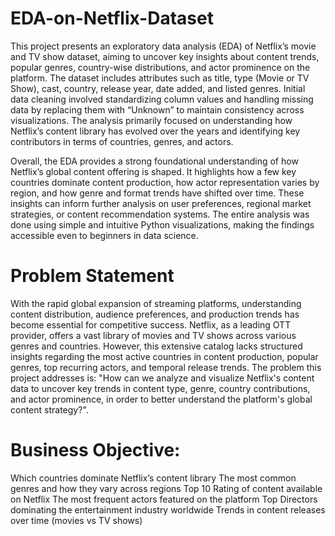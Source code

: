 # EDA-on-Netflix-Dataset

This project presents an exploratory data analysis (EDA) of Netflix’s movie and TV show dataset, aiming to uncover key insights about content trends, popular genres, country-wise distributions, and actor prominence on the platform. The dataset includes attributes such as title, type (Movie or TV Show), cast, country, release year, date added, and listed genres. Initial data cleaning involved standardizing column values and handling missing data by replacing them with “Unknown” to maintain consistency across visualizations. The analysis primarily focused on understanding how Netflix’s content library has evolved over the years and identifying key contributors in terms of countries, genres, and actors.

Overall, the EDA provides a strong foundational understanding of how Netflix’s global content offering is shaped. It highlights how a few key countries dominate content production, how actor representation varies by region, and how genre and format trends have shifted over time. These insights can inform further analysis on user preferences, regional market strategies, or content recommendation systems. The entire analysis was done using simple and intuitive Python visualizations, making the findings accessible even to beginners in data science.


# Problem Statement
With the rapid global expansion of streaming platforms, understanding content distribution, audience preferences, and production trends has become essential for competitive success. Netflix, as a leading OTT provider, offers a vast library of movies and TV shows across various genres and countries. However, this extensive catalog lacks structured insights regarding the most active countries in content production, popular genres, top recurring actors, and temporal release trends.
The problem this project addresses is: "How can we analyze and visualize Netflix's content data to uncover key trends in content type, genre, country contributions, and actor prominence, in order to better understand the platform's global content strategy?".

# Business Objective:
Which countries dominate Netflix’s content library
The most common genres and how they vary across regions
Top 10 Rating of content available on Netflix
The most frequent actors featured on the platform
Top Directors dominating the entertainment industry worldwide
Trends in content releases over time (movies vs TV shows)
